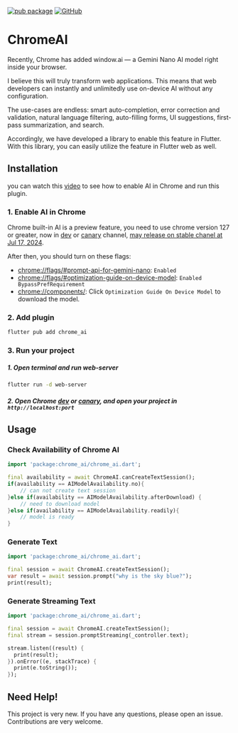 [![pub package](https://img.shields.io/pub/v/chrome_ai.svg)](https://pub.dartlang.org/packages/chrome_ai)
[![GitHub](https://img.shields.io/github/stars/melodysdreamj/chrome_ai.svg?style=social&label=Star)](https://github.com/melodysdreamj/chrome_ai)

# ChromeAI
Recently, Chrome has added window.ai — a Gemini Nano AI model right inside your browser.

I believe this will truly transform web applications. This means that web developers can instantly and unlimitedly use on-device AI without any configuration.

The use-cases are endless: smart auto-completion, error correction and validation, natural language filtering, auto-filling forms, UI suggestions, first-pass summarization, and search.

Accordingly, we have developed a library to enable this feature in Flutter. With this library, you can easily utilize the feature in Flutter web as well.


## Installation
you can watch this [video](https://www.youtube.com/watch?v=IUhVGdGxYcQ) to see how to enable AI in Chrome and run this plugin.

### 1. Enable AI in Chrome

Chrome built-in AI is a preview feature, you need to use chrome version 127 or greater, now in [dev](https://www.google.com/chrome/dev/?extra=devchannel) or [canary](https://www.google.com/chrome/canary/) channel, [may release on stable chanel at Jul 17, 2024](https://chromestatus.com/roadmap).

After then, you should turn on these flags:
* [chrome://flags/#prompt-api-for-gemini-nano](chrome://flags/#prompt-api-for-gemini-nano): `Enabled`
* [chrome://flags/#optimization-guide-on-device-model](chrome://flags/#optimization-guide-on-device-model): `Enabled BypassPrefRequirement`
* [chrome://components/](chrome://components/): Click `Optimization Guide On Device Model` to download the model.

### 2. Add plugin
```bash
flutter pub add chrome_ai
```

### 3. Run your project
##### 1. Open terminal and run web-server
```bash
flutter run -d web-server
```
##### 2. Open Chrome [dev](https://www.google.com/chrome/dev/?extra=devchannel) or [canary](https://www.google.com/chrome/canary/), and open your project in `http://localhost:port`


## Usage
### Check Availability of Chrome AI
```dart
import 'package:chrome_ai/chrome_ai.dart';

final availability = await ChromeAI.canCreateTextSession();
if(availability == AIModelAvailability.no){
    // can not create text session
}else if(availability == AIModelAvailability.afterDownload) {
    // need to download model
}else if(availability == AIModelAvailability.readily){
    // model is ready
}
```

### Generate Text
```dart
import 'package:chrome_ai/chrome_ai.dart';

final session = await ChromeAI.createTextSession();
var result = await session.prompt("why is the sky blue?");
print(result);  
```

### Generate Streaming Text
```dart
import 'package:chrome_ai/chrome_ai.dart';

final session = await ChromeAI.createTextSession();
final stream = session.promptStreaming(_controller.text);

stream.listen((result) {
  print(result);
}).onError((e, stackTrace) {
  print(e.toString());
});
```

## Need Help!
This project is very new. If you have any questions, please open an issue. Contributions are very welcome.
